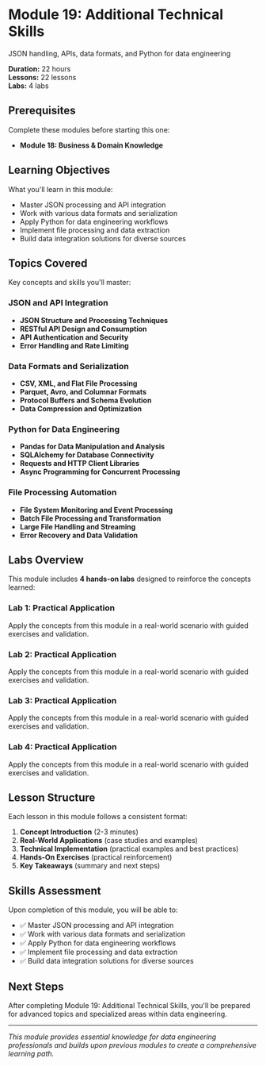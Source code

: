# Module 19: Additional Technical Skills

JSON handling, APIs, data formats, and Python for data engineering

**Duration:** 22 hours  
**Lessons:** 22 lessons  
**Labs:** 4 labs

## Prerequisites

Complete these modules before starting this one:

- **Module 18: Business & Domain Knowledge**

## Learning Objectives

What you'll learn in this module:

- Master JSON processing and API integration
- Work with various data formats and serialization
- Apply Python for data engineering workflows
- Implement file processing and data extraction
- Build data integration solutions for diverse sources

## Topics Covered

Key concepts and skills you'll master:

### JSON and API Integration
- **JSON Structure and Processing Techniques**
- **RESTful API Design and Consumption**
- **API Authentication and Security**
- **Error Handling and Rate Limiting**

### Data Formats and Serialization
- **CSV, XML, and Flat File Processing**
- **Parquet, Avro, and Columnar Formats**
- **Protocol Buffers and Schema Evolution**
- **Data Compression and Optimization**

### Python for Data Engineering
- **Pandas for Data Manipulation and Analysis**
- **SQLAlchemy for Database Connectivity**
- **Requests and HTTP Client Libraries**
- **Async Programming for Concurrent Processing**

### File Processing Automation
- **File System Monitoring and Event Processing**
- **Batch File Processing and Transformation**
- **Large File Handling and Streaming**
- **Error Recovery and Data Validation**



## Labs Overview

This module includes **4 hands-on labs** designed to reinforce the concepts learned:

### Lab 1: Practical Application
Apply the concepts from this module in a real-world scenario with guided exercises and validation.

### Lab 2: Practical Application
Apply the concepts from this module in a real-world scenario with guided exercises and validation.

### Lab 3: Practical Application
Apply the concepts from this module in a real-world scenario with guided exercises and validation.

### Lab 4: Practical Application
Apply the concepts from this module in a real-world scenario with guided exercises and validation.



## Lesson Structure

Each lesson in this module follows a consistent format:

1. **Concept Introduction** (2-3 minutes)
2. **Real-World Applications** (case studies and examples)
3. **Technical Implementation** (practical examples and best practices)
4. **Hands-On Exercises** (practical reinforcement)
5. **Key Takeaways** (summary and next steps)

## Skills Assessment

Upon completion of this module, you will be able to:

- ✅ Master JSON processing and API integration
- ✅ Work with various data formats and serialization
- ✅ Apply Python for data engineering workflows
- ✅ Implement file processing and data extraction
- ✅ Build data integration solutions for diverse sources

## Next Steps

After completing Module 19: Additional Technical Skills, you'll be prepared for advanced topics and specialized areas within data engineering.

---

*This module provides essential knowledge for data engineering professionals and builds upon previous modules to create a comprehensive learning path.*